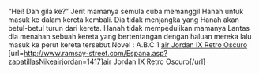 “Hei! Dah gila ke?” Jerit mamanya semula cuba memanggil Hanah untuk masuk ke dalam kereta kembali. Dia tidak menjangka yang Hanah akan betul-betul turun dari kereta. Hanah tidak mempedulikan mamanya Lantas dia menahan sebuah kereta yang bertentangan dengan haluan mereka lalu masuk ke perut kereta tersebut.Novel : A.B.C 1
 <a href="http://www.ramsay-street.com/Espana.asp?zapatillasNikeairjordan=1417" >air Jordan IX Retro Oscuro</a>
[url=http://www.ramsay-street.com/Espana.asp?zapatillasNikeairjordan=1417]air Jordan IX Retro Oscuro[/url]